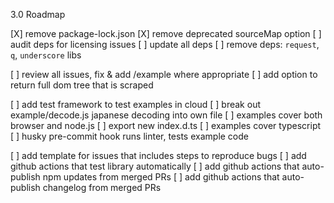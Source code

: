 3.0 Roadmap

[X] remove package-lock.json
[X] remove deprecated sourceMap option
[ ] audit deps for licensing issues
[ ] update all deps
[ ] remove deps: `request`, `q`, `underscore` libs

[ ] review all issues, fix & add /example where appropriate
[ ] add option to return full dom tree that is scraped

[ ] add test framework to test examples in cloud
[ ] break out example/decode.js japanese decoding into own file
[ ] examples cover both browser and node.js
[ ] export new index.d.ts
[ ] examples cover typescript
[ ] husky pre-commit hook runs linter, tests example code

[ ] add template for issues that includes steps to reproduce bugs
[ ] add github actions that test library automatically
[ ] add github actions that auto-publish npm updates from merged PRs
[ ] add github actions that auto-publish changelog from merged PRs
